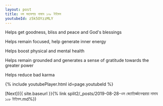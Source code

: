 ```yaml
---
layout: post
title: ওম মহাবলায় নামায ১০৮ টাইমস
youtubeId: z5k5OYzzMLY
---
```

 
 
Helps get goodness, bliss and peace and God's blessings
 
Helps remain focused, help generate inner energy 
 
Helps boost physical and mental health 
 
Helps remain grounded and generates a sense of gratitude towards the greater power 
 
Helps reduce bad karma
 
 
 
 


{% include youtubePlayer.html id=page.youtubeId %}
 
[Next]({{ site.baseurl }}{% link  split2/_posts/2019-08-28-ওম জ্যোতির্জ্ঞানেশ্বরায়া নামায ১০৮ টাইমস.md%})
 
